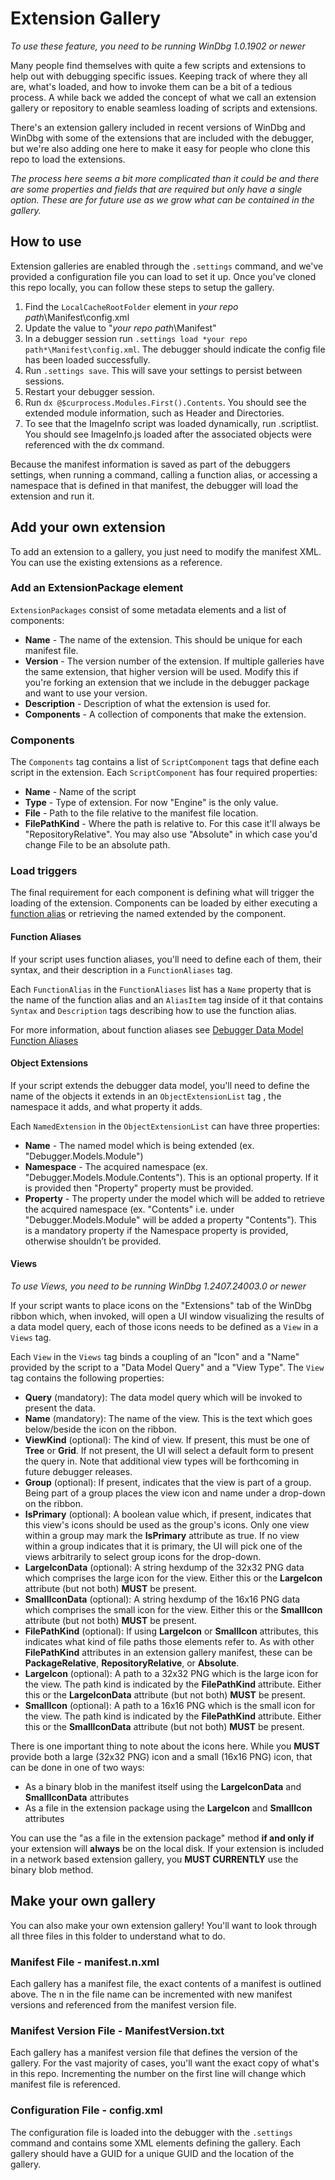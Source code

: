 # Extension Gallery
*To use these feature, you need to be running WinDbg 1.0.1902 or newer* 

Many people find themselves with quite a few scripts and extensions to help out with debugging specific issues. Keeping track of where they all are, what's loaded, and how to invoke them can be a bit of a tedious process. A while back we added the concept of what we call an extension gallery or repository to enable seamless loading of scripts and extensions.

There's an extension gallery included in recent versions of WinDbg and WinDbg with some of the extensions that are included with the debugger, but we're also adding one here to make it easy for people who clone this repo to load the extensions.

*The process here seems a bit more complicated than it could be and there are some properties and fields that are required but only have a single option. These are for future use as we grow what can be contained in the gallery.*

## How to use
Extension galleries are enabled through the `.settings` command, and we've provided a configuration file you can load to set it up. Once you've cloned this repo locally, you can follow these steps to setup the gallery.
1. Find the `LocalCacheRootFolder` element in *your repo path*\Manifest\config.xml
2. Update the value to "*your repo path*\Manifest\"
3. In a debugger session run `.settings load *your repo path*\Manifest\config.xml`. The debugger should indicate the config file has been loaded successfully.
4. Run `.settings save`. This will save your settings to persist between sessions.
5. Restart your debugger session.
6. Run `dx @$curprocess.Modules.First().Contents`. You should see the extended module information, such as Header and Directories.
7. To see that the ImageInfo script was loaded dynamically, run .scriptlist. You should see ImageInfo.js loaded after the associated objects were referenced with the dx command.

Because the manifest information is saved as part of the debuggers settings,  when running a command, calling a function alias, or accessing a namespace that is defined in that manifest, the debugger will load the extension and run it.

## Add your own extension
To add an extension to a gallery, you just need to modify the manifest XML. You can use the existing extensions as a reference.
### Add an ExtensionPackage element
`ExtensionPackages` consist of some metadata elements and a list of components:
* **Name** - The name of the extension. This should be unique for each manifest file.
* **Version** - The version number of the extension. If multiple galleries have the same extension, that higher version will be used. Modify this if you're forking an extension that we include in the debugger package and want to use your version.
* **Description** - Description of what the extension is used for.
* **Components** - A collection of components that make the extension.

### Components
The `Components` tag contains a list of `ScriptComponent` tags that define each script in the extension. Each `ScriptComponent` has four required properties:
* **Name** - Name of the script
* **Type** - Type of extension. For now "Engine" is the only value.
* **File** - Path to the file relative to the manifest file location.
* **FilePathKind** - Where the path is relative to. For this case it'll always be "RepositoryRelative". You may also use "Absolute" in which case you'd change File to be an absolute path.
### Load triggers
The final requirement for each component is defining what will trigger the loading of the extension. Components can be loaded by either executing a [function alias](https://learn.microsoft.com/windows-hardware/drivers/debugger/debugger-data-model-function-aliases) or retrieving the named extended by the component.
#### Function Aliases
If your script uses function aliases, you'll need to define each of them, their syntax, and their description in a `FunctionAliases` tag.

Each `FunctionAlias` in the `FunctionAliases` list has a `Name` property that is the name of the function alias and an `AliasItem` tag inside of it that contains `Syntax` and `Description` tags describing how to use the function alias.

For more information, about function aliases see [Debugger Data Model Function Aliases](https://learn.microsoft.com/windows-hardware/drivers/debugger/debugger-data-model-function-aliases)

#### Object Extensions
If your script extends the debugger data model, you'll need to define the name of the objects it extends in an `ObjectExtensionList` tag , the namespace it adds, and what property it adds.

Each `NamedExtension` in the `ObjectExtensionList` can have three properties:
* **Name** - The named model which is being extended (ex. "Debugger.Models.Module")
* **Namespace** - The acquired namespace (ex. "Debugger.Models.Module.Contents"). This is an optional property. If it is provided then "Property" property must be provided.
* **Property** - The property under the model which will be added to retrieve the acquired namespace (ex. "Contents" i.e. under "Debugger.Models.Module" will be added a property "Contents"). This is a mandatory property if the Namespace property is provided, otherwise shouldn’t be provided.

#### Views
*To use Views, you need to be running WinDbg 1.2407.24003.0 or newer* 

If your script wants to place icons on the "Extensions" tab of the WinDbg ribbon which, when invoked, will open a UI window visualizing the results of a data model query, each of those icons needs to be defined as a `View` in a `Views` tag.

Each `View` in the `Views` tag binds a coupling of an "Icon" and a "Name" provided by the script to a "Data Model Query" and a "View Type".  The `View` tag contains the following properties:

* **Query** (mandatory): The data model query which will be invoked to present the data.
* **Name** (mandatory): The name of the view.  This is the text which goes below/beside the icon on the ribbon.
* **ViewKind** (optional): The kind of view.  If present, this must be one of **Tree** or **Grid**.  If not present, the UI will select a default form to present the query in.  Note that additional view types will be forthcoming in future debugger releases.
* **Group** (optional): If present, indicates that the view is part of a group.  Being part of a group places the view icon and name under a drop-down on the ribbon.
* **IsPrimary** (optional): A boolean value which, if present, indicates that this view's icons should be used as the group's icons.  Only one view within a group may mark the **IsPrimary** attribute as true.  If no view within a group indicates that it is primary, the UI will pick one of the views arbitrarily to select group icons for the drop-down.
* **LargeIconData** (optional): A string hexdump of the 32x32 PNG data which comprises the large icon for the view.  Either this or the **LargeIcon** attribute (but not both) **MUST** be present.
* **SmallIconData** (optional): A string hexdump of the 16x16 PNG data which comprises the small icon for the view.  Either this or the **SmallIcon** attribute (but not both) **MUST** be present.
* **FilePathKind** (optional): If using **LargeIcon** or **SmallIcon** attributes, this indicates what kind of file paths those elements refer to.  As with other **FilePathKind** attributes in an extension gallery manifest, these can be **PackageRelative**, **RepositoryRelative**, or **Absolute**.
* **LargeIcon** (optional): A path to a 32x32 PNG which is the large icon for the view.  The path kind is indicated by the **FilePathKind** attribute.  Either this or the **LargeIconData** attribute (but not both) **MUST** be present.
* **SmallIcon** (optional): A path to a 16x16 PNG which is the small icon for the view.  The path kind is indicated by the **FilePathKind** attribute.  Either this or the **SmallIconData** attribute (but not both) **MUST** be present.

There is one important thing to note about the icons here.  While you **MUST** provide both a large (32x32 PNG) icon and a small (16x16 PNG) icon, that can be done in one of two ways:

* As a binary blob in the manifest itself using the **LargeIconData** and **SmallIconData** attributes
* As a file in the extension package using the **LargeIcon** and **SmallIcon** attributes

You can use the "as a file in the extension package" method **if and only if** your extension will **always** be on the local disk.  If your extension is included in a network based extension gallery, you **MUST CURRENTLY** use the binary blob method.


## Make your own gallery
You can also make your own extension gallery! You'll want to look through all three files in this folder to understand what to do.
### Manifest File - manifest.n.xml
Each gallery has a manifest file, the exact contents of a manifest is outlined above. The n in the file name can be incremented with new manifest versions and referenced from the manifest version file.

### Manifest Version File - ManifestVersion.txt
Each gallery has a manifest version file that defines the version of the gallery. For the vast majority of cases, you'll want the exact copy of what's in this repo. Incrementing the number on the first line will change which manifest file is referenced.

### Configuration File - config.xml
The configuration file is loaded into the debugger with the `.settings` command and contains some XML elements defining the gallery. Each gallery should have a GUID for a unique GUID and the location of the gallery.
